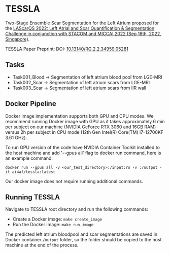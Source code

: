 # TESSLA

Two-Stage Ensemble Scar Segmentation for the Left Atrium proposed for the [LAScarQS 2022: Left Atrial and Scar Quantification & Segmentation Challenge in conjunction with STACOM and MICCAI 2022 (Sep 18th, 2022, Singapore)](https://zmiclab.github.io/projects/lascarqs22/index.html).

TESSLA Paper Preprint: DOI: [10.13140/RG.2.2.34959.05281](http://dx.doi.org/10.13140/RG.2.2.34959.05281)

## Tasks

* Task001_Blood -> Segmentation of left atrium blood pool from LGE-MRI
* Task002_Scar -> Segmentation of left atrium scars from LGE-MRI
* Task003_Scar -> Segmentation of left atrium scars from IIR wall

## Docker Pipeline

Docker image implementation supports both GPU and CPU modes. We recommend running Docker image with GPU as it takes approximately 6 min per subject on our machine (NVIDIA GeForce RTX 3060 and 16GB RAM) versus 2h per subject in CPU mode (12th Gen Intel(R) Core(TM) i7-12700KF 3.61 GHz).

To run GPU version of the code have NVIDIA Container Toolkit installed to the host machine and add '--gpus all' flag to docker run command, here is an example command:

`docker run --gpus all -v <our_test_directory>:/input:ro -v :/output -it ai4af/tessla:latest`

Our docker image does not require running additional commands.

## Running TESSLA

Navigate to TESSLA root directory and run the following commands:

* Create a Docker image: `make create_image`
* Run the Docker image: `make run_image`

The predicted left atrium bloodpool and scar segmentations are saved in Docker container `/output` folder, so the folder should be copied to the host machine at the end of the process.
